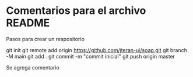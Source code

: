 # Comentarios para el archivo README

Pasos para crear un respositorio

git init
git remote add origin https://github.com/jteran-ui/soap.git
git branch -M main
git add .
git commit -m "commit inicial"
git push origin master




Se agrega comentario